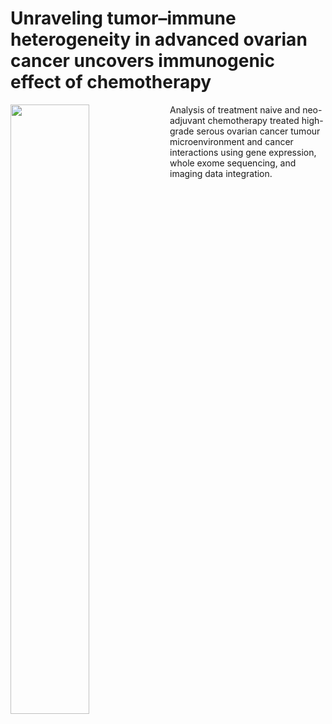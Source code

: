 # Unraveling tumor–immune heterogeneity in advanced ovarian cancer uncovers immunogenic effect of chemotherapy

<img src="https://github.com/cansysbio/HGSOC_TME_Heterogeneity/blob/master/Figues/graphical_abstract/OVCT_GraphicalAbstract_Rebuttal_ng.png" width="50%" align=left>

Analysis of treatment naive and neo-adjuvant chemotherapy treated high-grade serous ovarian cancer tumour microenvironment and cancer interactions using gene expression, whole exome sequencing, and imaging data integration.
